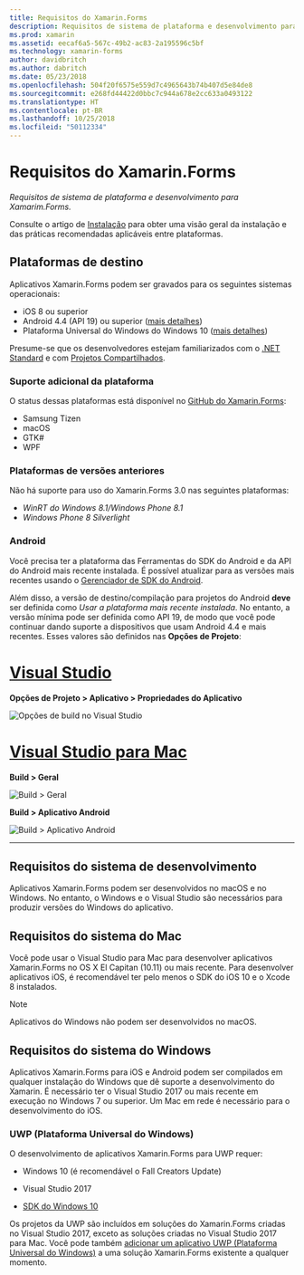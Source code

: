 ```yaml
---
title: Requisitos do Xamarin.Forms
description: Requisitos de sistema de plataforma e desenvolvimento para Xamarim.Forms.
ms.prod: xamarin
ms.assetid: eecaf6a5-567c-49b2-ac83-2a195596c5bf
ms.technology: xamarin-forms
author: davidbritch
ms.author: dabritch
ms.date: 05/23/2018
ms.openlocfilehash: 504f20f6575e559d7c4965643b74b407d5e84de8
ms.sourcegitcommit: e268fd44422d0bbc7c944a678e2cc633a0493122
ms.translationtype: HT
ms.contentlocale: pt-BR
ms.lasthandoff: 10/25/2018
ms.locfileid: "50112334"
---
```

# <a name="xamarinforms-requirements"></a>Requisitos do Xamarin.Forms

_Requisitos de sistema de plataforma e desenvolvimento para Xamarim.Forms._

Consulte o artigo de [Instalação](~/cross-platform/get-started/installation/index.md) para obter uma visão geral da instalação e das práticas recomendadas aplicáveis entre plataformas.

## <a name="target-platforms"></a>Plataformas de destino

Aplicativos Xamarin.Forms podem ser gravados para os seguintes sistemas operacionais:

- iOS 8 ou superior
- Android 4.4 (API 19) ou superior ([mais detalhes](#android))
- Plataforma Universal do Windows do Windows 10 ([mais detalhes](#windows10))

Presume-se que os desenvolvedores estejam familiarizados com o [.NET Standard](~/cross-platform/app-fundamentals/net-standard.md) e com [Projetos Compartilhados](~/cross-platform/app-fundamentals/shared-projects.md).

### <a name="additional-platform-support"></a>Suporte adicional da plataforma

O status dessas plataformas está disponível no [GitHub do Xamarin.Forms](https://github.com/xamarin/Xamarin.Forms/wiki/Platform-Support):

- Samsung Tizen
- macOS
- GTK#
- WPF

### <a name="platforms-from-earlier-versions"></a>Plataformas de versões anteriores

Não há suporte para uso do Xamarin.Forms 3.0 nas seguintes plataformas:

- *WinRT do Windows 8.1/Windows Phone 8.1*
- *Windows Phone 8 Silverlight*

### <a name="android"></a>Android

Você precisa ter a plataforma das Ferramentas do SDK do Android e da API do Android mais recente instalada. É possível atualizar para as versões mais recentes usando o [Gerenciador de SDK do Android](~/android/get-started/installation/android-sdk.md).

Além disso, a versão de destino/compilação para projetos do Android **deve** ser definida como *Usar a plataforma mais recente instalada*. No entanto, a versão mínima pode ser definida como API 19, de modo que você pode continuar dando suporte a dispositivos que usam Android 4.4 e mais recentes. Esses valores são definidos nas **Opções de Projeto**:

# <a name="visual-studiotabwindows"></a>[Visual Studio](#tab/windows)

**Opções de Projeto > Aplicativo > Propriedades do Aplicativo**

![](installation-images/options-android-vs-sml.png "Opções de build no Visual Studio")

# <a name="visual-studio-for-mactabmacos"></a>[Visual Studio para Mac](#tab/macos)

**Build > Geral**

![](installation-images/options-general-sml.png "Build > Geral")

**Build > Aplicativo Android**

![](installation-images/options-android-sml.png "Build > Aplicativo Android")

-----

## <a name="development-system-requirements"></a>Requisitos do sistema de desenvolvimento

Aplicativos Xamarin.Forms podem ser desenvolvidos no macOS e no Windows. No entanto, o Windows e o Visual Studio são necessários para produzir versões do Windows do aplicativo.

## <a name="mac-system-requirements"></a>Requisitos do sistema do Mac

Você pode usar o Visual Studio para Mac para desenvolver aplicativos Xamarin.Forms no OS X El Capitan (10.11) ou mais recente. Para desenvolver aplicativos iOS, é recomendável ter pelo menos o SDK do iOS 10 e o Xcode 8 instalados.

> [!NOTE]
>  Aplicativos do Windows não podem ser desenvolvidos no macOS.

## <a name="windows-system-requirements"></a>Requisitos do sistema do Windows

Aplicativos Xamarin.Forms para iOS e Android podem ser compilados em qualquer instalação do Windows que dê suporte a desenvolvimento do Xamarin. É necessário ter o Visual Studio 2017 ou mais recente em execução no Windows 7 ou superior. Um Mac em rede é necessário para o desenvolvimento do iOS.

<a name="windows10" />

### <a name="universal-windows-platform-uwp"></a>UWP (Plataforma Universal do Windows)

O desenvolvimento de aplicativos Xamarin.Forms para UWP requer:

- Windows 10 (é recomendável o Fall Creators Update)

- Visual Studio 2017

- [SDK do Windows 10](https://dev.windows.com/downloads/windows-10-sdk)

Os projetos da UWP são incluídos em soluções do Xamarin.Forms criadas no Visual Studio 2017, exceto as soluções criadas no Visual Studio 2017 para Mac.
Você pode também [adicionar um aplicativo UWP (Plataforma Universal do Windows)](~/xamarin-forms/platform/windows/installation/index.md) a uma solução Xamarin.Forms existente a qualquer momento.
